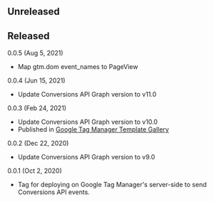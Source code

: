 ## Unreleased

## Released
0.0.5 (Aug 5, 2021)
* Map gtm.dom event_names to PageView

0.0.4 (Jun 15, 2021)
* Update Conversions API Graph version to v11.0

0.0.3 (Feb 24, 2021)
* Update Conversions API Graph version to v10.0
* Published in [Google Tag Manager Template Gallery](https://tagmanager.google.com/gallery/#/owners/facebookincubator/templates/ConversionsAPI-Tag-for-GoogleTagManager)

0.0.2 (Dec 22, 2020)
* Update Conversions API Graph version to v9.0

0.0.1 (Oct 2, 2020)
* Tag for deploying on Google Tag Manager's server-side to send Conversions API events.
